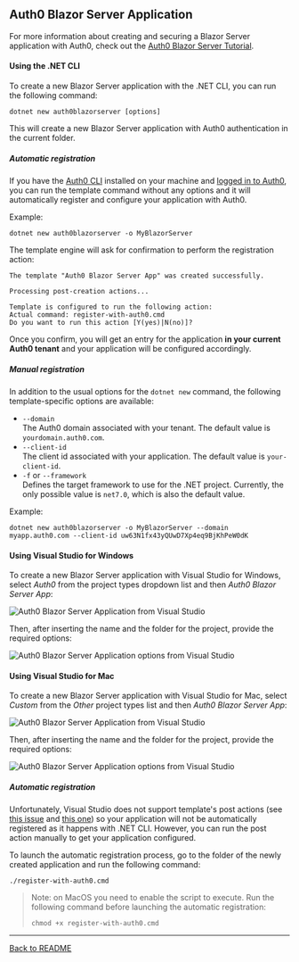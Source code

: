 ## Auth0 Blazor Server Application

For more information about creating and securing a Blazor Server application with Auth0, check out the [Auth0 Blazor Server Tutorial](https://auth0.com/blog/what-is-blazor-tutorial-on-building-webapp-with-authentication).

#### Using the .NET CLI

To create a new Blazor Server application with the .NET CLI, you can run the following command:

```
dotnet new auth0blazorserver [options]
```

This will create a new Blazor Server application with Auth0 authentication in the current folder.

##### Automatic registration

If you have the [Auth0 CLI](https://github.com/auth0/auth0-cli) installed on your machine and [logged in to Auth0](https://github.com/auth0/auth0-cli?tab=readme-ov-file#authenticating-to-your-tenant), you can run the template command without any options and it will automatically register and configure your application with Auth0.

Example:

```shell
dotnet new auth0blazorserver -o MyBlazorServer
```

The template engine will ask for confirmation to perform the registration action:

```shell
The template "Auth0 Blazor Server App" was created successfully.

Processing post-creation actions...

Template is configured to run the following action:
Actual command: register-with-auth0.cmd 
Do you want to run this action [Y(yes)|N(no)]?
```

Once you confirm, you will get an entry for the application **in your current Auth0 tenant** and your application will be configured accordingly.

##### Manual registration

In addition to the usual options for the `dotnet new` command, the following template-specific options are available:

- `--domain`<br>
  The Auth0 domain associated with your tenant. The default value is `yourdomain.auth0.com`.
- `--client-id`<br>
  The client id associated with your application. The default value is `your-client-id`.
- `-f` or `--framework`<br>
  Defines the target framework to use for the .NET project. Currently, the only possible value is `net7.0`, which is also the default value.

Example:

```shell
dotnet new auth0blazorserver -o MyBlazorServer --domain myapp.auth0.com --client-id uw63N1fx43yQUwD7Xp4eq9BjKhPeW0dK
```

#### Using Visual Studio for Windows

To create a new Blazor Server application with Visual Studio for Windows, select *Auth0* from the project types dropdown list and then *Auth0 Blazor Server App*:

![Auth0 Blazor Server Application from Visual Studio](assets/auth0-blazorserver-app-vs.png)

Then, after inserting the name and the folder for the project, provide the required options:

![Auth0 Blazor Server Application options from Visual Studio](assets/auth0-blazorserver-app-vs-options.png)

#### Using Visual Studio for Mac

To create a new Blazor Server application with Visual Studio for Mac, select *Custom* from the *Other* project types list and then *Auth0 Blazor Server App*:

![Auth0 Blazor Server Application from Visual Studio](assets/auth0-blazorserver-app-vs-mac.png)

Then, after inserting the name and the folder for the project, provide the required options:

![Auth0 Blazor Server Application options from Visual Studio](assets/auth0-blazorserver-app-vs-mac-options.png)

##### Automatic registration

Unfortunately, Visual Studio does not support template's post actions (see [this issue](https://github.com/dotnet/templating/issues/4575) and [this one](https://github.com/dotnet/templating/issues/3226)) so your application will not be automatically registered as it happens with .NET CLI. However, you can run the post action manually to get your application configured.

To launch the automatic registration process, go to the folder of the newly created application and run the following command:

```shell
./register-with-auth0.cmd
```

> Note: on MacOS you need to enable the script to execute. Run the following command before launching the automatic registration:
>
> ```shell
> chmod +x register-with-auth0.cmd
> ```

---

[Back to README](../README.md)

